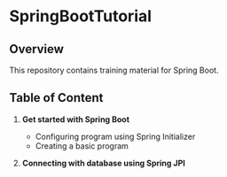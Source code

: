 # SpringBootTutorial

## Overview
This repository contains training material for Spring Boot.

## Table of Content
1. **Get started with Spring Boot**
   - Configuring program using Spring Initializer
   - Creating a basic program
  
2. **Connecting with database using Spring JPI**
